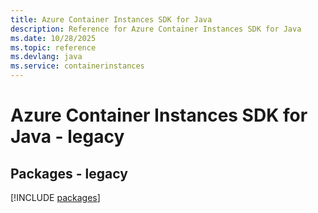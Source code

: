 ```yaml
---
title: Azure Container Instances SDK for Java
description: Reference for Azure Container Instances SDK for Java
ms.date: 10/28/2025
ms.topic: reference
ms.devlang: java
ms.service: containerinstances
---
```

# Azure Container Instances SDK for Java - legacy
## Packages - legacy
[!INCLUDE [packages](container-instances-index.md)]